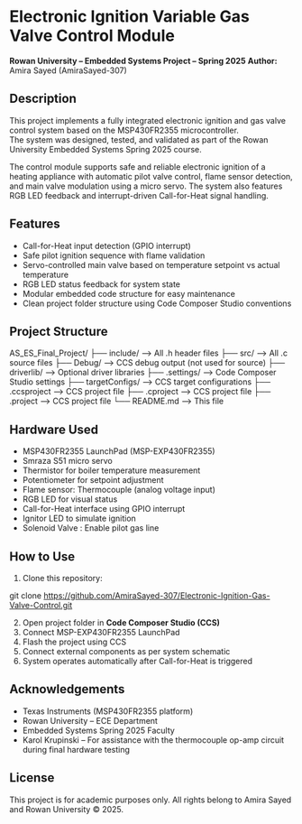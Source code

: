 # Electronic Ignition Variable Gas Valve Control Module

**Rowan University – Embedded Systems Project – Spring 2025** 
**Author:** Amira Sayed (AmiraSayed-307) 

## Description

This project implements a fully integrated electronic ignition and gas valve control system based on the MSP430FR2355 microcontroller.  
The system was designed, tested, and validated as part of the Rowan University Embedded Systems Spring 2025 course.

The control module supports safe and reliable electronic ignition of a heating appliance with automatic pilot valve control, flame sensor detection, and main valve modulation using a micro servo. The system also features RGB LED feedback and interrupt-driven Call-for-Heat signal handling.

## Features

- Call-for-Heat input detection (GPIO interrupt)
- Safe pilot ignition sequence with flame validation
- Servo-controlled main valve based on temperature setpoint vs actual temperature
- RGB LED status feedback for system state
- Modular embedded code structure for easy maintenance
- Clean project folder structure using Code Composer Studio conventions

## Project Structure

AS_ES_Final_Project/
├── include/ --> All .h header files
├── src/ --> All .c source files
├── Debug/ --> CCS debug output (not used for source)
├── driverlib/ --> Optional driver libraries
├── .settings/ --> Code Composer Studio settings
├── targetConfigs/ --> CCS target configurations
├── .ccsproject --> CCS project file
├── .cproject --> CCS project file
├── .project --> CCS project file
└── README.md --> This file

## Hardware Used

- MSP430FR2355 LaunchPad (MSP-EXP430FR2355)
- Smraza S51 micro servo
- Thermistor for boiler temperature measurement
- Potentiometer for setpoint adjustment
- Flame sensor: Thermocouple (analog voltage input)
- RGB LED for visual status
- Call-for-Heat interface using GPIO interrupt
- Ignitor LED to simulate ignition
- Solenoid Valve : Enable pilot gas line

## How to Use

1. Clone this repository:

git clone https://github.com/AmiraSayed-307/Electronic-Ignition-Gas-Valve-Control.git


2. Open project folder in **Code Composer Studio (CCS)** 
3. Connect MSP-EXP430FR2355 LaunchPad 
4. Flash the project using CCS 
5. Connect external components as per system schematic 
6. System operates automatically after Call-for-Heat is triggered 

## Acknowledgements

- Texas Instruments (MSP430FR2355 platform) 
- Rowan University – ECE Department 
- Embedded Systems Spring 2025 Faculty 
- Karol Krupinski – For assistance with the thermocouple op-amp circuit during final hardware testing


## License

This project is for academic purposes only. 
All rights belong to Amira Sayed and Rowan University © 2025.

